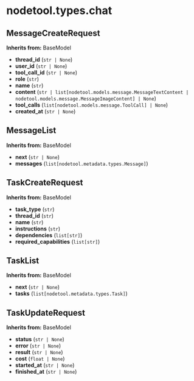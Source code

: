 # nodetool.types.chat

## MessageCreateRequest

**Inherits from:** BaseModel

- **thread_id** (`str | None`)
- **user_id** (`str | None`)
- **tool_call_id** (`str | None`)
- **role** (`str`)
- **name** (`str`)
- **content** (`str | list[nodetool.models.message.MessageTextContent | nodetool.models.message.MessageImageContent] | None`)
- **tool_calls** (`list[nodetool.models.message.ToolCall] | None`)
- **created_at** (`str | None`)

## MessageList

**Inherits from:** BaseModel

- **next** (`str | None`)
- **messages** (`list[nodetool.metadata.types.Message]`)

## TaskCreateRequest

**Inherits from:** BaseModel

- **task_type** (`str`)
- **thread_id** (`str`)
- **name** (`str`)
- **instructions** (`str`)
- **dependencies** (`list[str]`)
- **required_capabilities** (`list[str]`)

## TaskList

**Inherits from:** BaseModel

- **next** (`str | None`)
- **tasks** (`list[nodetool.metadata.types.Task]`)

## TaskUpdateRequest

**Inherits from:** BaseModel

- **status** (`str | None`)
- **error** (`str | None`)
- **result** (`str | None`)
- **cost** (`float | None`)
- **started_at** (`str | None`)
- **finished_at** (`str | None`)

